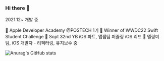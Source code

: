 ### Hi there 👋

2021.12~ 개발 중

  Apple Developer Academy @POSTECH 1기 
🏅 Winner of WWDC22 Swift Student Challenge
🧩 Sopt 32nd YB iOS 파트, 앱잼팀 퍼즐링 iOS 리드
📗 텔링미 팀, iOS 개발자 - 리펙터링, 유지보수 중


![Anurag's GitHub stats](https://github-readme-stats.vercel.app/api?username=PecanPiePOS&show_icons=true&theme=calm)

<!--
**PecanPiePOS/PecanPiePOS** is a ✨ _special_ ✨ repository because its `README.md` (this file) appears on your GitHub profile.

Here are some ideas to get you started:

- 🔭 I’m currently working on ...
- 🌱 I’m currently learning ...
- 👯 I’m looking to collaborate on ...
- 🤔 I’m looking for help with ...
- 💬 Ask me about ...
- 📫 How to reach me: ...
- 😄 Pronouns: ...
- ⚡ Fun fact: ...
-->
